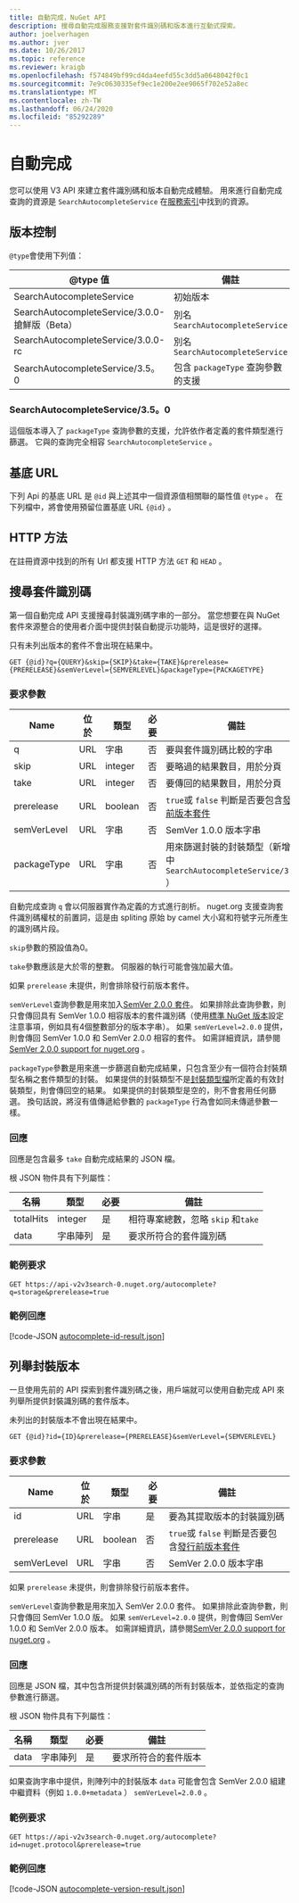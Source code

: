 ```yaml
---
title: 自動完成，NuGet API
description: 搜尋自動完成服務支援對套件識別碼和版本進行互動式探索。
author: joelverhagen
ms.author: jver
ms.date: 10/26/2017
ms.topic: reference
ms.reviewer: kraigb
ms.openlocfilehash: f574849bf99cd4da4eefd55c3dd5a0648042f0c1
ms.sourcegitcommit: 7e9c0630335ef9ec1e200e2ee9065f702e52a8ec
ms.translationtype: MT
ms.contentlocale: zh-TW
ms.lasthandoff: 06/24/2020
ms.locfileid: "85292289"
---
```

# <a name="autocomplete"></a>自動完成

您可以使用 V3 API 來建立套件識別碼和版本自動完成體驗。 用來進行自動完成查詢的資源是 `SearchAutocompleteService` 在[服務索引](service-index.md)中找到的資源。

## <a name="versioning"></a>版本控制

`@type`會使用下列值：

@type 值                          | 備註
------------------------------------ | -----
SearchAutocompleteService            | 初始版本
SearchAutocompleteService/3.0.0-搶鮮版（Beta） | 別名`SearchAutocompleteService`
SearchAutocompleteService/3.0.0-rc   | 別名`SearchAutocompleteService`
SearchAutocompleteService/3.5。0      | 包含 `packageType` 查詢參數的支援

### <a name="searchautocompleteservice350"></a>SearchAutocompleteService/3.5。0
這個版本導入了 `packageType` 查詢參數的支援，允許依作者定義的套件類型進行篩選。 它與的查詢完全相容 `SearchAutocompleteService` 。

## <a name="base-url"></a>基底 URL

下列 Api 的基底 URL 是 `@id` 與上述其中一個資源值相關聯的屬性值 `@type` 。 在下列檔中，將會使用預留位置基底 URL `{@id}` 。

## <a name="http-methods"></a>HTTP 方法

在註冊資源中找到的所有 Url 都支援 HTTP 方法 `GET` 和 `HEAD` 。

## <a name="search-for-package-ids"></a>搜尋套件識別碼

第一個自動完成 API 支援搜尋封裝識別碼字串的一部分。 當您想要在與 NuGet 套件來源整合的使用者介面中提供封裝自動提示功能時，這是很好的選擇。

只有未列出版本的套件不會出現在結果中。

    GET {@id}?q={QUERY}&skip={SKIP}&take={TAKE}&prerelease={PRERELEASE}&semVerLevel={SEMVERLEVEL}&packageType={PACKAGETYPE}

### <a name="request-parameters"></a>要求參數

Name        | 位於     | 類型    | 必要 | 備註
----------- | ------ | ------- | -------- | -----
q           | URL    | 字串  | 否       | 要與套件識別碼比較的字串
skip        | URL    | integer | 否       | 要略過的結果數目，用於分頁
take        | URL    | integer | 否       | 要傳回的結果數目，用於分頁
prerelease  | URL    | boolean | 否       | `true`或 `false` 判斷是否要包含[發行前版本套件](../create-packages/prerelease-packages.md)
semVerLevel | URL    | 字串  | 否       | SemVer 1.0.0 版本字串 
packageType | URL    | 字串  | 否       | 用來篩選封裝的封裝類型（新增于中 `SearchAutocompleteService/3.5.0` ）

自動完成查詢 `q` 會以伺服器實作為定義的方式進行剖析。 nuget.org 支援查詢套件識別碼權杖的前置詞，這是由 spliting 原始 by camel 大小寫和符號字元所產生的識別碼片段。

`skip`參數的預設值為0。

`take`參數應該是大於零的整數。 伺服器的執行可能會強加最大值。

如果 `prerelease` 未提供，則會排除發行前版本套件。

`semVerLevel`查詢參數是用來加入[SemVer 2.0.0 套件](https://github.com/NuGet/Home/wiki/SemVer2-support-for-nuget.org-%28server-side%29#identifying-semver-v200-packages)。
如果排除此查詢參數，則只會傳回具有 SemVer 1.0.0 相容版本的套件識別碼（使用[標準 NuGet 版本](../concepts/package-versioning.md)設定注意事項，例如具有4個整數部分的版本字串）。
如果 `semVerLevel=2.0.0` 提供，則會傳回 SemVer 1.0.0 和 SemVer 2.0.0 相容的套件。 如需詳細資訊，請參閱[SemVer 2.0.0 support for nuget.org](https://github.com/NuGet/Home/wiki/SemVer2-support-for-nuget.org-%28server-side%29) 。

`packageType`參數是用來進一步篩選自動完成結果，只包含至少有一個符合封裝類型名稱之套件類型的封裝。
如果提供的封裝類型不是[封裝類型檔](https://github.com/NuGet/Home/wiki/Package-Type-%5BPacking%5D)所定義的有效封裝類型，則會傳回空的結果。
如果提供的封裝類型是空的，則不會套用任何篩選。 換句話說，將沒有值傳遞給參數的 `packageType` 行為會如同未傳遞參數一樣。

### <a name="response"></a>回應

回應是包含最多 `take` 自動完成結果的 JSON 檔。

根 JSON 物件具有下列屬性：

名稱      | 類型             | 必要 | 備註
--------- | ---------------- | -------- | -----
totalHits | integer          | 是      | 相符專案總數，忽略 `skip` 和`take`
data      | 字串陣列 | 是      | 要求所符合的套件識別碼

### <a name="sample-request"></a>範例要求

    GET https://api-v2v3search-0.nuget.org/autocomplete?q=storage&prerelease=true

### <a name="sample-response"></a>範例回應

[!code-JSON [autocomplete-id-result.json](./_data/autocomplete-id-result.json)]

## <a name="enumerate-package-versions"></a>列舉封裝版本

一旦使用先前的 API 探索到套件識別碼之後，用戶端就可以使用自動完成 API 來列舉所提供封裝識別碼的套件版本。

未列出的封裝版本不會出現在結果中。

    GET {@id}?id={ID}&prerelease={PRERELEASE}&semVerLevel={SEMVERLEVEL}

### <a name="request-parameters"></a>要求參數

Name        | 位於     | 類型    | 必要 | 備註
----------- | ------ | ------- | -------- | -----
id          | URL    | 字串  | 是      | 要為其提取版本的封裝識別碼
prerelease  | URL    | boolean | 否       | `true`或 `false` 判斷是否要包含[發行前版本套件](../create-packages/prerelease-packages.md)
semVerLevel | URL    | 字串  | 否       | SemVer 2.0.0 版本字串 

如果 `prerelease` 未提供，則會排除發行前版本套件。

`semVerLevel`查詢參數是用來加入 SemVer 2.0.0 套件。 如果排除此查詢參數，則只會傳回 SemVer 1.0.0 版。 如果 `semVerLevel=2.0.0` 提供，則會傳回 SemVer 1.0.0 和 SemVer 2.0.0 版本。 如需詳細資訊，請參閱[SemVer 2.0.0 support for nuget.org](https://github.com/NuGet/Home/wiki/SemVer2-support-for-nuget.org-%28server-side%29) 。

### <a name="response"></a>回應

回應是 JSON 檔，其中包含所提供封裝識別碼的所有封裝版本，並依指定的查詢參數進行篩選。

根 JSON 物件具有下列屬性：

名稱      | 類型             | 必要 | 備註
--------- | ---------------- | -------- | -----
data      | 字串陣列 | 是      | 要求所符合的套件版本

如果查詢字串中提供，則陣列中的封裝版本 `data` 可能會包含 SemVer 2.0.0 組建中繼資料（例如 `1.0.0+metadata` ） `semVerLevel=2.0.0` 。

### <a name="sample-request"></a>範例要求

    GET https://api-v2v3search-0.nuget.org/autocomplete?id=nuget.protocol&prerelease=true

### <a name="sample-response"></a>範例回應

[!code-JSON [autocomplete-version-result.json](./_data/autocomplete-version-result.json)]
